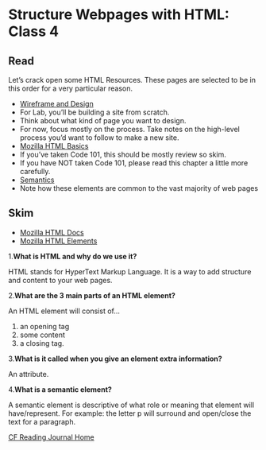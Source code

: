 # Structure Webpages with HTML: Class 4

## Read

Let’s crack open some HTML Resources. These pages are selected to be in this order for a very particular reason.

+ [Wireframe and Design](https://careerfoundry.com/en/blog/ux-design/how-to-create-your-first-wireframe/)
+ For Lab, you’ll be building a site from scratch.
+ Think about what kind of page you want to design.
+ For now, focus mostly on the process. Take notes on the high-level process you’d want to follow to make a new site.
+ [Mozilla HTML Basics](https://developer.mozilla.org/en-US/docs/Learn/Getting_started_with_the_web/HTML_basics)
+ If you’ve taken Code 101, this should be mostly review so skim.
+ If you have NOT taken Code 101, please read this chapter a little more carefully.
+ [Semantics](https://developer.mozilla.org/en-US/docs/Glossary/Semantics)
+ Note how these elements are common to the vast majority of web pages

## Skim

+ [Mozilla HTML Docs](https://developer.mozilla.org/en-US/docs/Web/HTML)
+ [Mozilla HTML Elements](https://developer.mozilla.org/en-US/docs/Web/HTML/Element)

1.**What is HTML and why do we use it?**

HTML stands for HyperText Markup Language. It is a way to add structure and content to your web pages.

2.**What are the 3 main parts of an HTML element?**

An HTML element will consist of...

1. an opening tag
2. some content
3. a closing tag.

3.**What is it called when you give an element extra information?**

An attribute.

4.**What is a semantic element?**

A semantic element is descriptive of what role or meaning that element will have/represent. For example: the letter p will surround and open/close the text for a paragraph.

[CF Reading Journal Home](../README.md)
